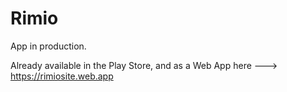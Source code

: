 # Rimio

App in production.

Already available in the Play Store, and as a Web App here ---> https://rimiosite.web.app
